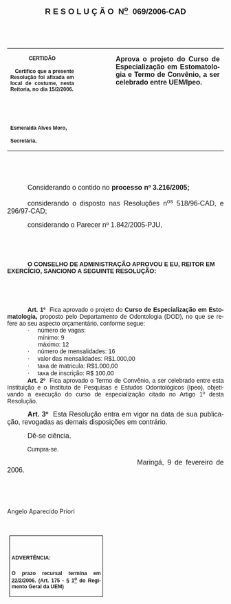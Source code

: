 <body lang=PT-BR style='tab-interval:35.3pt'>

<div class=Section1>

<p class=MsoNormal align=center style='text-align:center'><b style='mso-bidi-font-weight:
normal'><span style='font-size:14.0pt;mso-bidi-font-size:10.0pt;font-family:
Arial;mso-bidi-font-family:"Times New Roman"'><![if !supportEmptyParas]>&nbsp;<![endif]><o:p></o:p></span></b></p>

<p class=MsoNormal align=center style='text-align:center'><b style='mso-bidi-font-weight:
normal'><span style='font-size:14.0pt;mso-bidi-font-size:10.0pt;font-family:
Arial;mso-bidi-font-family:"Times New Roman"'>R E S O L U Ç Ã O<span
style="mso-spacerun: yes">  </span>N<u><sup>o</sup></u><span
style="mso-spacerun: yes">  </span>069/2006-CAD<o:p></o:p></span></b></p>

<p class=BodyText21><span style='font-size:10.0pt;font-family:Arial;mso-bidi-font-family:
"Times New Roman"'><![if !supportEmptyParas]>&nbsp;<![endif]><o:p></o:p></span></p>

<p class=BodyText21><span style='font-size:10.0pt;font-family:Arial;mso-bidi-font-family:
"Times New Roman"'><![if !supportEmptyParas]>&nbsp;<![endif]><o:p></o:p></span></p>

<table border=0 cellspacing=0 cellpadding=0 style='border-collapse:collapse;
 mso-padding-alt:0cm 5.4pt 0cm 5.4pt'>
 <tr>
  <td width=196 valign=top style='width:147.15pt;padding:0cm 5.4pt 0cm 5.4pt'>
  <p class=MsoNormal align=center style='text-align:center'><b
  style='mso-bidi-font-weight:normal'><span style='font-size:9.0pt;mso-bidi-font-size:
  10.0pt;font-family:Arial;mso-bidi-font-family:"Times New Roman"'>CERTIDÃO<o:p></o:p></span></b></p>
  <p class=MsoNormal style='text-align:justify'><b style='mso-bidi-font-weight:
  normal'><span style='font-size:9.0pt;mso-bidi-font-size:10.0pt;font-family:
  Arial;mso-bidi-font-family:"Times New Roman"'><span style="mso-spacerun:
  yes">   </span>Certifico que a presente Resolução foi afixada em local de costume,
  nesta Reitoria, no dia 15/2/2006.<o:p></o:p></span></b></p>
  <p class=MsoNormal><b style='mso-bidi-font-weight:normal'><span
  style='font-size:9.0pt;mso-bidi-font-size:10.0pt;font-family:Arial;
  mso-bidi-font-family:"Times New Roman"'><![if !supportEmptyParas]>&nbsp;<![endif]><o:p></o:p></span></b></p>
  <p class=MsoNormal><b style='mso-bidi-font-weight:normal'><span
  style='font-size:9.0pt;mso-bidi-font-size:10.0pt;font-family:Arial;
  mso-bidi-font-family:"Times New Roman"'><![if !supportEmptyParas]>&nbsp;<![endif]><o:p></o:p></span></b></p>
  <p class=MsoNormal><b style='mso-bidi-font-weight:normal'><span
  style='font-size:9.0pt;mso-bidi-font-size:10.0pt;font-family:Arial;
  mso-bidi-font-family:"Times New Roman"'>Esmeralda Alves Moro,<o:p></o:p></span></b></p>
  <p class=MsoNormal><b style='mso-bidi-font-weight:normal'><span
  style='font-size:9.0pt;mso-bidi-font-size:10.0pt;font-family:Arial;
  mso-bidi-font-family:"Times New Roman"'>Secretária.<o:p></o:p></span></b></p>
  </td>
  <td width=104 valign=top style='width:78.0pt;padding:0cm 5.4pt 0cm 5.4pt'>
  <p class=MsoNormal style='margin-right:-5.4pt'><![if !supportEmptyParas]>&nbsp;<![endif]><b
  style='mso-bidi-font-weight:normal'><span style='font-size:11.0pt;mso-bidi-font-size:
  10.0pt;font-family:Arial;mso-bidi-font-family:"Times New Roman"'><o:p></o:p></span></b></p>
  </td>
  <td width=331 valign=top style='width:248.05pt;padding:0cm 5.4pt 0cm 5.4pt'>
  <p class=MsoNormal style='margin-right:1.7pt;text-align:justify'><b
  style='mso-bidi-font-weight:normal'><span style='font-size:12.0pt;mso-bidi-font-size:
  10.0pt;font-family:Arial;mso-bidi-font-family:"Times New Roman"'>Aprova o
  projeto do Curso de Especialização em Estomatologia e Termo de Convênio, a
  ser celebrado entre UEM/Ipeo.<o:p></o:p></span></b></p>
  </td>
 </tr>
</table>

<p class=MsoNormal style='text-align:justify;text-indent:35.45pt'><span
style='font-family:Arial;mso-bidi-font-family:"Times New Roman"'><![if !supportEmptyParas]>&nbsp;<![endif]><o:p></o:p></span></p>

<p class=MsoNormal style='text-align:justify;text-indent:35.45pt'><span
style='font-family:Arial;mso-bidi-font-family:"Times New Roman"'><![if !supportEmptyParas]>&nbsp;<![endif]><o:p></o:p></span></p>

<p class=MsoNormal style='text-align:justify;text-indent:35.45pt'><span
style='font-size:12.0pt;mso-bidi-font-size:10.0pt;font-family:Arial;mso-bidi-font-family:
"Times New Roman"'>Considerando o contido no <b style='mso-bidi-font-weight:
normal'>processo nº 3.216/2005;</b><o:p></o:p></span></p>

<p class=MsoNormal style='text-align:justify;text-indent:35.45pt'><span
style='font-size:12.0pt;mso-bidi-font-size:10.0pt;font-family:Arial;mso-bidi-font-family:
"Times New Roman"'>considerando o disposto nas Resoluções n<sup>os</sup>
518/96-CAD, e 296/97-CAD;<o:p></o:p></span></p>

<p class=MsoNormal style='text-align:justify;text-indent:35.45pt'><span
style='font-size:12.0pt;mso-bidi-font-size:10.0pt;font-family:Arial;mso-bidi-font-family:
"Times New Roman"'>considerando o Parecer nº 1.842/2005-PJU,<o:p></o:p></span></p>

<p class=MsoNormal style='text-align:justify;text-indent:35.45pt'><span
style='font-family:Arial;mso-bidi-font-family:"Times New Roman"'><![if !supportEmptyParas]>&nbsp;<![endif]><o:p></o:p></span></p>

<p class=MsoNormal style='text-align:justify;text-indent:35.45pt'><span
style='font-family:Arial;mso-bidi-font-family:"Times New Roman"'><![if !supportEmptyParas]>&nbsp;<![endif]><o:p></o:p></span></p>

<p class=MsoBodyTextIndent style='text-indent:35.45pt'><b style='mso-bidi-font-weight:
normal'><span style='font-family:Arial;mso-bidi-font-family:"Times New Roman"'>O
CONSELHO DE ADMINISTRAÇÃO APROVOU E EU, REITOR EM EXERCÍCIO, SANCIONO A
SEGUINTE RESOLUÇÃO:</span><o:p></o:p></b></p>

<p class=BodyText21 style='mso-pagination:none'><span style='font-family:Arial;
mso-bidi-font-family:"Times New Roman";layout-grid-mode:line'><![if !supportEmptyParas]>&nbsp;<![endif]><o:p></o:p></span></p>

<p class=BodyText21 style='mso-pagination:none'><span style='font-family:Arial;
mso-bidi-font-family:"Times New Roman";layout-grid-mode:line'><![if !supportEmptyParas]>&nbsp;<![endif]><o:p></o:p></span></p>

<p style='margin:0cm;margin-bottom:.0001pt;text-align:justify;text-indent:35.45pt'><b
style='mso-bidi-font-weight:normal'><span style='font-family:Arial;mso-fareast-font-family:
"Arial Unicode MS";mso-bidi-font-family:"Times New Roman"'>Art. 1º&nbsp;&nbsp;</span></b><span
style='font-family:Arial;mso-fareast-font-family:"Arial Unicode MS";mso-bidi-font-family:
"Times New Roman"'>Fica aprovado o projeto do <b style='mso-bidi-font-weight:
normal'>Curso de Especialização em Estomatologia, </b>proposto pelo
Departamento de Odontologia (DOD), no que se refere ao seu aspecto
orçamentário, conforme segue: <o:p></o:p></span></p>

<p style='margin-top:0cm;margin-right:0cm;margin-bottom:0cm;margin-left:53.45pt;
margin-bottom:.0001pt;text-align:justify;text-indent:-18.0pt;mso-list:l1 level1 lfo9;
tab-stops:list 53.45pt'><![if !supportLists]><span style='font-family:Symbol;
mso-fareast-font-family:"Arial Unicode MS"'>·<span style='font:7.0pt "Times New Roman"'>&nbsp;&nbsp;&nbsp;&nbsp;&nbsp;&nbsp;&nbsp;
</span></span><![endif]><span style='font-family:Arial;mso-fareast-font-family:
"Arial Unicode MS";mso-bidi-font-family:"Times New Roman"'>número de vagas:<o:p></o:p></span></p>

<p style='margin-top:0cm;margin-right:0cm;margin-bottom:0cm;margin-left:35.45pt;
margin-bottom:.0001pt;text-align:justify;text-indent:18.0pt'><span
style='font-family:Arial;mso-fareast-font-family:"Arial Unicode MS";mso-bidi-font-family:
"Times New Roman"'>mínimo: 9<o:p></o:p></span></p>

<p style='margin-top:0cm;margin-right:0cm;margin-bottom:0cm;margin-left:35.45pt;
margin-bottom:.0001pt;text-align:justify;text-indent:18.0pt'><span
style='font-family:Arial;mso-fareast-font-family:"Arial Unicode MS";mso-bidi-font-family:
"Times New Roman"'>máximo: 12<o:p></o:p></span></p>

<p style='margin-top:0cm;margin-right:0cm;margin-bottom:0cm;margin-left:53.45pt;
margin-bottom:.0001pt;text-align:justify;text-indent:-18.0pt;mso-list:l0 level1 lfo10;
tab-stops:list 53.45pt'><![if !supportLists]><span style='font-family:Symbol;
mso-fareast-font-family:"Arial Unicode MS"'>·<span style='font:7.0pt "Times New Roman"'>&nbsp;&nbsp;&nbsp;&nbsp;&nbsp;&nbsp;&nbsp;
</span></span><![endif]><span style='font-family:Arial;mso-fareast-font-family:
"Arial Unicode MS";mso-bidi-font-family:"Times New Roman"'>número de
mensalidades: 16<o:p></o:p></span></p>

<p style='margin-top:0cm;margin-right:0cm;margin-bottom:0cm;margin-left:53.45pt;
margin-bottom:.0001pt;text-align:justify;text-indent:-18.0pt;mso-list:l0 level1 lfo10;
tab-stops:list 53.45pt'><![if !supportLists]><span style='font-family:Symbol;
mso-fareast-font-family:"Arial Unicode MS"'>·<span style='font:7.0pt "Times New Roman"'>&nbsp;&nbsp;&nbsp;&nbsp;&nbsp;&nbsp;&nbsp;
</span></span><![endif]><span style='font-family:Arial;mso-fareast-font-family:
"Arial Unicode MS";mso-bidi-font-family:"Times New Roman"'>valor das
mensalidades: R$1.000,00<o:p></o:p></span></p>

<p style='margin-top:0cm;margin-right:0cm;margin-bottom:0cm;margin-left:53.45pt;
margin-bottom:.0001pt;text-align:justify;text-indent:-18.0pt;mso-list:l0 level1 lfo10;
tab-stops:list 53.45pt'><![if !supportLists]><span style='font-family:Symbol;
mso-fareast-font-family:"Arial Unicode MS"'>·<span style='font:7.0pt "Times New Roman"'>&nbsp;&nbsp;&nbsp;&nbsp;&nbsp;&nbsp;&nbsp;
</span></span><![endif]><span style='font-family:Arial;mso-fareast-font-family:
"Arial Unicode MS";mso-bidi-font-family:"Times New Roman"'>taxa de matricula:
R$1.000,00<o:p></o:p></span></p>

<p style='margin-top:0cm;margin-right:0cm;margin-bottom:0cm;margin-left:53.45pt;
margin-bottom:.0001pt;text-align:justify;text-indent:-18.0pt;mso-list:l0 level1 lfo10;
tab-stops:list 53.45pt'><![if !supportLists]><span style='font-family:Symbol;
mso-fareast-font-family:"Arial Unicode MS"'>·<span style='font:7.0pt "Times New Roman"'>&nbsp;&nbsp;&nbsp;&nbsp;&nbsp;&nbsp;&nbsp;
</span></span><![endif]><span style='font-family:Arial;mso-fareast-font-family:
"Arial Unicode MS";mso-bidi-font-family:"Times New Roman"'>taxa de inscrição:
R$ 100,00<o:p></o:p></span></p>

<p style='margin:0cm;margin-bottom:.0001pt;text-align:justify;text-indent:35.3pt'><b
style='mso-bidi-font-weight:normal'><span style='font-family:Arial;mso-fareast-font-family:
"Arial Unicode MS";mso-bidi-font-family:"Times New Roman"'>Art. 2º</span></b><span
style='font-family:Arial;mso-fareast-font-family:"Arial Unicode MS";mso-bidi-font-family:
"Times New Roman"'><span style="mso-spacerun: yes">  </span>Fica aprovado o
Termo de Convênio, a ser celebrado entre esta Instituição e o Instituto de Pesquisas
e Estudos Odontológicos (Ipeo), objetivando a execução do curso de
especialização citado no Artigo 1º desta Resolução.<o:p></o:p></span></p>

<p class=MsoNormal style='text-align:justify;text-indent:35.4pt'><b
style='mso-bidi-font-weight:normal'><span style='font-size:12.0pt;mso-bidi-font-size:
10.0pt;font-family:Arial;mso-bidi-font-family:"Times New Roman";letter-spacing:
.1pt'>Art. 3º </span></b><b style='mso-bidi-font-weight:normal'><span
style='font-size:12.0pt;mso-bidi-font-size:10.0pt;font-family:Arial;mso-bidi-font-family:
"Times New Roman"'><span style="mso-spacerun: yes"> </span></span></b><span
style='font-size:12.0pt;mso-bidi-font-size:10.0pt;font-family:Arial;mso-bidi-font-family:
"Times New Roman"'>Esta Resolução entra em vigor na data de sua publicação,
revogadas as demais disposições em contrário.<o:p></o:p></span></p>

<p class=MsoNormal style='text-align:justify;text-indent:35.45pt'><span
style='font-size:12.0pt;mso-bidi-font-size:10.0pt;font-family:Arial;mso-bidi-font-family:
"Times New Roman"'>Dê-se ciência.<o:p></o:p></span></p>

<p class=BodyText21 style='mso-pagination:none'><span style='font-family:Arial;
mso-bidi-font-family:"Times New Roman";layout-grid-mode:line'><span
style='mso-tab-count:1'>            </span>Cumpra-se.<o:p></o:p></span></p>

<p class=MsoNormal style='text-align:justify;text-indent:8.0cm'><span
style='font-size:12.0pt;mso-bidi-font-size:10.0pt;font-family:Arial;mso-bidi-font-family:
"Times New Roman"'>Maringá, 9 de fevereiro de 2006.<o:p></o:p></span></p>

<p class=MsoNormal style='text-align:justify;text-indent:8.0cm'><b
style='mso-bidi-font-weight:normal'><span style='font-size:12.0pt;mso-bidi-font-size:
10.0pt;font-family:Arial;mso-bidi-font-family:"Times New Roman"'><![if !supportEmptyParas]>&nbsp;<![endif]><o:p></o:p></span></b></p>

<p class=MsoNormal style='text-align:justify;text-indent:8.0cm'><b
style='mso-bidi-font-weight:normal'><span style='font-size:12.0pt;mso-bidi-font-size:
10.0pt;font-family:Arial;mso-bidi-font-family:"Times New Roman"'><![if !supportEmptyParas]>&nbsp;<![endif]><o:p></o:p></span></b></p>

<p class=MsoHeading8>Angelo Aparecido Priori</p>

<p class=MsoNormal style='text-align:justify;text-indent:8.0cm'><span
style='font-size:12.0pt;mso-bidi-font-size:10.0pt;font-family:Arial;mso-bidi-font-family:
"Times New Roman"'><![if !supportEmptyParas]>&nbsp;<![endif]><o:p></o:p></span></p>

<table border=1 cellspacing=0 cellpadding=0 style='margin-left:3.5pt;
 border-collapse:collapse;border:none;mso-border-alt:solid windowtext .5pt;
 mso-padding-alt:0cm 3.5pt 0cm 3.5pt'>
 <tr>
  <td width=207 valign=top style='width:155.6pt;border:solid windowtext .5pt;
  padding:0cm 3.5pt 0cm 3.5pt'>
  <h1><span style='font-size:9.0pt;mso-bidi-font-size:10.0pt;font-family:Arial;
  mso-bidi-font-family:"Times New Roman"'>ADVERTÊNCIA:<o:p></o:p></span></h1>
  <p class=MsoNormal style='text-align:justify'><b style='mso-bidi-font-weight:
  normal'><span style='font-size:9.0pt;mso-bidi-font-size:10.0pt;font-family:
  Arial;mso-bidi-font-family:"Times New Roman"'>O prazo recursal termina em 22/2/2006.
  (Art. 175 - § 1<u><sup>o</sup></u> do Regimento Geral da UEM)</span></b><span
  style='font-size:9.0pt;mso-bidi-font-size:10.0pt;font-family:Arial;
  mso-bidi-font-family:"Times New Roman"'><o:p></o:p></span></p>
  </td>
 </tr>
</table>

<p class=MsoNormal style='text-align:justify'><span style='font-size:12.0pt;
mso-bidi-font-size:10.0pt;font-family:Arial;mso-bidi-font-family:"Times New Roman"'><![if !supportEmptyParas]>&nbsp;<![endif]><o:p></o:p></span></p>

</div>

</body>
